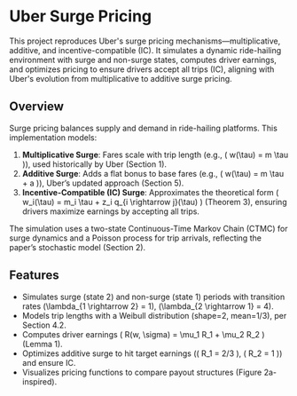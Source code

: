 # Uber Surge Pricing

This project reproduces Uber's surge pricing mechanisms—multiplicative, additive, and incentive-compatible (IC). It simulates a dynamic ride-hailing environment with surge and non-surge states, computes driver earnings, and optimizes pricing to ensure drivers accept all trips (IC), aligning with Uber's evolution from multiplicative to additive surge pricing.

## Overview

Surge pricing balances supply and demand in ride-hailing platforms. This implementation models:
1. **Multiplicative Surge**: Fares scale with trip length (e.g., \( w(\tau) = m \tau \)), used historically by Uber (Section 1).
2. **Additive Surge**: Adds a flat bonus to base fares (e.g., \( w(\tau) = m \tau + a \)), Uber’s updated approach (Section 5).
3. **Incentive-Compatible (IC) Surge**: Approximates the theoretical form \( w_i(\tau) = m_i \tau + z_i q_{i \rightarrow j}(\tau) \) (Theorem 3), ensuring drivers maximize earnings by accepting all trips.

The simulation uses a two-state Continuous-Time Markov Chain (CTMC) for surge dynamics and a Poisson process for trip arrivals, reflecting the paper’s stochastic model (Section 2).

## Features
- Simulates surge (state 2) and non-surge (state 1) periods with transition rates \(\lambda_{1 \rightarrow 2} = 1\), \(\lambda_{2 \rightarrow 1} = 4\).
- Models trip lengths with a Weibull distribution (shape=2, mean=1/3), per Section 4.2.
- Computes driver earnings \( R(w, \sigma) = \mu_1 R_1 + \mu_2 R_2 \) (Lemma 1).
- Optimizes additive surge to hit target earnings (\( R_1 = 2/3 \), \( R_2 = 1 \)) and ensure IC.
- Visualizes pricing functions to compare payout structures (Figure 2a-inspired).
